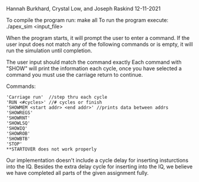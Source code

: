 Hannah Burkhard, Crystal Low, and Joseph Raskind
12-11-2021

To compile the program run: make all
To run the program execute:
    ./apex_sim <input_file>


When the program starts, it will prompt the user to enter a command. If the user input does not match any of the following commands or is empty, it will run the simulation until completion.

The user input should match the command exactly
Each command with "SHOW" will print the information each cycle, once you have selected a command you must use the carriage return to continue. 


Commands:
  >
    'Carriage run'  //step thru each cycle
    'RUN <#cycles>' //# cycles or finish
    'SHOWMEM <start addr> <end addr>' //prints data between addrs
    'SHOWREGS'
    'SHOWRNT'  
    'SHOWLSQ'
    'SHOWIQ'
    'SHOWROB'
    'SHOWBTB'
    'STOP'
    **STARTOVER does not work properly


Our implementation doesn't include a cycle delay for inserting insturctions into the IQ. Besides the extra delay cycle for inserting into the IQ, we believe we have completed all parts of the given assignment fully. 
